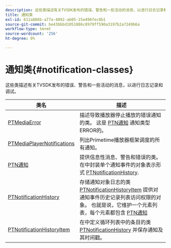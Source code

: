 ```yaml
---
description: 这些类描述有关TVSDK发布的错误、警告和一些活动的消息，以进行日志记录和调试。
title: 通知类
exl-id: 611a886b-a77a-4092-ab05-25e496fec8b1
source-git-commit: be43bbbd1051886c8979ff590a3197b2a7249b6a
workflow-type: tm+mt
source-wordcount: '256'
ht-degree: 0%

---
```


# 通知类{#notification-classes}

这些类描述有关TVSDK发布的错误、警告和一些活动的消息，以进行日志记录和调试。

| 类名 | 描述 |
|---|---|
| [PTMediaError](https://help.adobe.com/en_US/primetime/api/psdk/appledoc/Classes/PTMediaError.html) | 描述导致播放器停止播放的错误通知的类。 这是 [PTN通知](https://help.adobe.com/en_US/primetime/api/psdk/appledoc/Classes/PTNotification.html) 通知类型ERROR的。 |
| [PTMediaPlayerNotifications](https://help.adobe.com/en_US/primetime/api/psdk/appledoc/Classes/PTMediaPlayerNotifications.html) | 列出Primetime播放器框架调度的所有通知。 |
| [PTN通知](https://help.adobe.com/en_US/primetime/api/psdk/appledoc/Classes/PTNotification.html) | 提供信息性消息、警告和错误的类。 在中封装单个通知事件的对象表示形式 [PTNotificationHistory](https://help.adobe.com/en_US/primetime/api/psdk/appledoc/Classes/PTNotificationHistory.html). |
| [PTNotificationHistory](https://help.adobe.com/en_US/primetime/api/psdk/appledoc/Classes/PTNotificationHistory.html) | 存储通知对象日志的类 [PTNotificationHistoryItem](https://help.adobe.com/en_US/primetime/api/psdk/appledoc/Classes/PTNotificationHistoryItem.html) 提供对通知事件历史记录列表访问权限的对象。 也就是说，它维护一个元素列表，每个元素都包含 [PTN通知](https://help.adobe.com/en_US/primetime/api/psdk/appledoc/Classes/PTNotification.html) |
| [PTNotificationHistoryItem](https://help.adobe.com/en_US/primetime/api/psdk/appledoc/Classes/PTNotificationHistoryItem.html) | 在中定义循环列表中的条目的类 [PTNotificationHistory](https://help.adobe.com/en_US/primetime/api/psdk/appledoc/Classes/PTNotificationHistory.html) 并保存通知及其时间戳。 |
